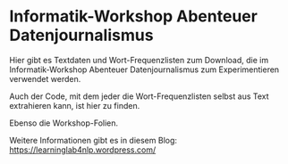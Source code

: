 # Informatik-Workshop Abenteuer Datenjournalismus

Hier gibt es Textdaten und Wort-Frequenzlisten zum Download, die im Informatik-Workshop Abenteuer Datenjournalismus zum Experimentieren verwendet werden.

Auch der Code, mit dem jeder die Wort-Frequenzlisten  selbst aus Text extrahieren kann, ist hier zu finden.

Ebenso die Workshop-Folien.

Weitere Informationen gibt es in diesem Blog: https://learninglab4nlp.wordpress.com/
